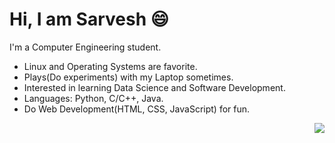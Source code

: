 # Hi, I am Sarvesh 😄

I'm a Computer Engineering student.
-  Linux and Operating Systems are favorite.
-  Plays(Do experiments) with my Laptop sometimes.
-  Interested in learning Data Science and Software Development.
-  Languages: Python, C/C++, Java.
-  Do Web Development(HTML, CSS, JavaScript) for fun.
<a href="https://github.com/anuraghazra/github-readme-stats">
  <img align="right" src="https://github-readme-stats.vercel.app/api/top-langs/?username=SarveshGulhane&layout=compact" />
</a>
